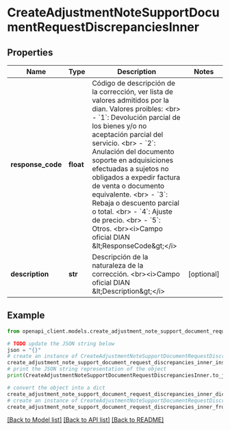 # CreateAdjustmentNoteSupportDocumentRequestDiscrepanciesInner


## Properties

Name | Type | Description | Notes
------------ | ------------- | ------------- | -------------
**response_code** | **float** | Código de descripción de la corrección, ver lista de valores admitidos por la dian. Valores proibles: &lt;br&gt; - &#x60;1&#x60;: Devolución parcial de los bienes y/o no aceptación parcial del servicio. &lt;br&gt; - &#x60;2&#x60;: Anulación del documento soporte en adquisiciones efectuadas a sujetos no obligados a expedir factura de venta o documento equivalente. &lt;br&gt; - &#x60;3&#x60;: Rebaja  o descuento parcial o total. &lt;br&gt; - &#x60;4&#x60;: Ajuste de precio. &lt;br&gt; - &#x60;5&#x60;: Otros. &lt;br&gt;&lt;i&gt;Campo oficial DIAN &amp;lt;ResponseCode&amp;gt;&lt;/i&gt; | 
**description** | **str** | Descripción de la naturaleza de la corrección. &lt;br&gt;&lt;i&gt;Campo oficial DIAN &amp;lt;Description&amp;gt;&lt;/i&gt; | [optional] 

## Example

```python
from openapi_client.models.create_adjustment_note_support_document_request_discrepancies_inner import CreateAdjustmentNoteSupportDocumentRequestDiscrepanciesInner

# TODO update the JSON string below
json = "{}"
# create an instance of CreateAdjustmentNoteSupportDocumentRequestDiscrepanciesInner from a JSON string
create_adjustment_note_support_document_request_discrepancies_inner_instance = CreateAdjustmentNoteSupportDocumentRequestDiscrepanciesInner.from_json(json)
# print the JSON string representation of the object
print(CreateAdjustmentNoteSupportDocumentRequestDiscrepanciesInner.to_json())

# convert the object into a dict
create_adjustment_note_support_document_request_discrepancies_inner_dict = create_adjustment_note_support_document_request_discrepancies_inner_instance.to_dict()
# create an instance of CreateAdjustmentNoteSupportDocumentRequestDiscrepanciesInner from a dict
create_adjustment_note_support_document_request_discrepancies_inner_from_dict = CreateAdjustmentNoteSupportDocumentRequestDiscrepanciesInner.from_dict(create_adjustment_note_support_document_request_discrepancies_inner_dict)
```
[[Back to Model list]](../README.md#documentation-for-models) [[Back to API list]](../README.md#documentation-for-api-endpoints) [[Back to README]](../README.md)


